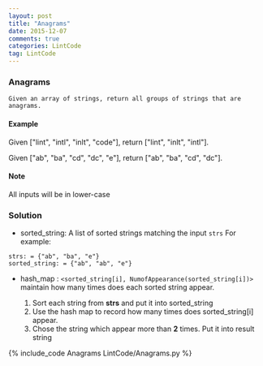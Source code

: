 ```yaml
---
layout: post
title: "Anagrams"
date: 2015-12-07
comments: true
categories: LintCode
tag: LintCode
---
```


### Anagrams

`Given an array of strings, return all groups of strings that are anagrams.`

#### Example
Given ["lint", "intl", "inlt", "code"], return ["lint", "inlt", "intl"].

Given ["ab", "ba", "cd", "dc", "e"], return ["ab", "ba", "cd", "dc"].

#### Note
All inputs will be in lower-case

<!-- more -->

### Solution
* sorted_string: A list of sorted strings matching the input `strs`
For example: 

```
strs: = {"ab", "ba", "e"}
sorted_string: = {"ab", "ab", "e"}
```

* hash_map : `<sorted_string[i], NumofAppearance(sorted_string[i])> ` maintain how many times does each sorted string appear. 

  1. Sort each string from **strs** and put it into sorted_string
  2. Use the hash map to record how many times does sorted_string[i] appear.
  3. Chose the string which appear more than **2** times. Put it into result string

{% include_code Anagrams LintCode/Anagrams.py %}
